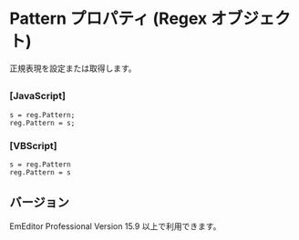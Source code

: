 # Pattern プロパティ (Regex オブジェクト)

正規表現を設定または取得します。

## 

### \[JavaScript\]

```
s = reg.Pattern;
reg.Pattern = s;
```

### \[VBScript\]

```
s = reg.Pattern
reg.Pattern = s
```

## バージョン

EmEditor Professional Version 15.9 以上で利用できます。
